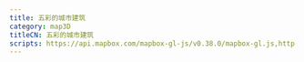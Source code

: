 ```yaml
---
title: 五彩的城市建筑
category: map3D
titleCN: 五彩的城市建筑
scripts: https://api.mapbox.com/mapbox-gl-js/v0.38.0/mapbox-gl.js,http://echarts.baidu.com/resource/echarts-gl-latest/dist/echarts-gl.min.js
---
```


